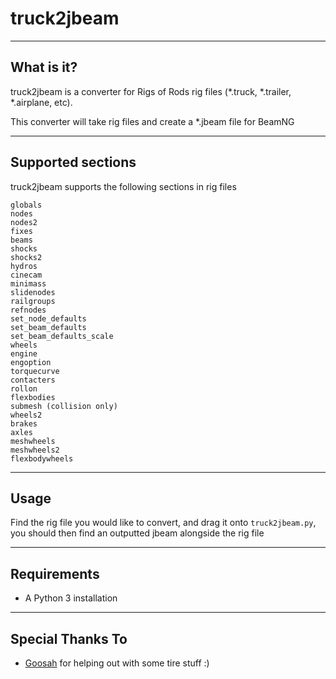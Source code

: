 # truck2jbeam
----
## What is it?
truck2jbeam is a converter for Rigs of Rods rig files (\*.truck, \*.trailer, \*.airplane, etc).

This converter will take rig files and create a \*.jbeam file for BeamNG

----
## Supported sections
truck2jbeam supports the following sections in rig files

    globals
    nodes
    nodes2
    fixes
    beams
    shocks
    shocks2
    hydros
    cinecam
    minimass
    slidenodes
    railgroups
    refnodes
    set_node_defaults
    set_beam_defaults
    set_beam_defaults_scale
    wheels
    engine
    engoption
    torquecurve
    contacters
    rollon
    flexbodies
    submesh (collision only)
    wheels2
    brakes
    axles
    meshwheels
    meshwheels2
    flexbodywheels

----
## Usage

Find the rig file you would like to convert, and drag it onto `truck2jbeam.py`, you should then find an outputted jbeam alongside the rig file

----
## Requirements
* A Python 3 installation

----
## Special Thanks To
* [Goosah](http://www.beamng.com/members/goosah.19311/) for helping out with some tire stuff :)
